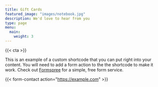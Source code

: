 ```yaml
---
title: Gift Cards
featured_image: "images/notebook.jpg"
description: We'd love to hear from you
type: page
menu: 
  main:
    weight: 3
---
```


{{< cta >}}

This is an example of a custom shortcode that you can put right into your content. You will need to add a form action to the the shortcode to make it work. Check out [Formspree](https://formspree.io/) for a simple, free form service. 

{{< form-contact action="https://example.com"  >}}
